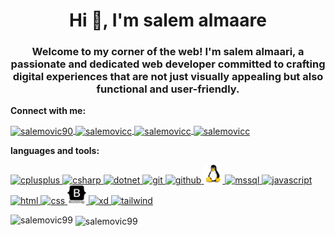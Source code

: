 <h1 align="center">Hi 👋, I'm salem almaare</h1>
<h3 align="center">Welcome to my corner of the web! I'm salem almaari, a passionate and dedicated web developer committed to crafting digital experiences that are not just visually appealing but also functional and user-friendly.</h3>


<p align="left">
</p>




**Connect with me:**
<p align="left">
  
<a href="https://twitter.com/salemovic90" target="blank">
  <img align="center" src="https://www.svgrepo.com/show/475689/twitter-color.svg" alt="salemovic90" height="30" width="40" />
  </a>
  
<a href="https://instagram.com/salemovicc" target="blank">
  <img align="center" src="https://www.svgrepo.com/show/475658/instagram-color.svg" alt="salemovicc" height="30" width="40" />
  </a>


<a href="mailto:jakihop889gmail.com" target="blank">
  <img align="center" src="https://www.svgrepo.com/show/468758/email.svg" alt="salemovicc" height="30" width="40" />
</a>

  <a href="https://github.com/salemovic99" target="blank">
  <img align="center" src="https://www.svgrepo.com/show/512317/github-142.svg" alt="salemovicc" height="30" width="40" />
</a>
  
</p>

**languages and tools:**
<div align="left">
  
  <a href="https://www.w3schools.com/cpp/" target="_blank" rel="noreferrer">
    <img src="https://www.svgrepo.com/show/349328/cplusplus.svg" alt="cplusplus" width="30" height="30"/>   
  </a> 
  <a href="https://www.w3schools.com/cs/" target="_blank" rel="noreferrer">
    <img src="https://www.svgrepo.com/show/452184/csharp.svg" alt="csharp" width="30" height="30"/> 
  </a>
  <a href="https://dotnet.microsoft.com/" target="_blank" rel="noreferrer"> 
    <img src="https://www.svgrepo.com/show/376369/dotnet.svg" alt="dotnet" width="30" height="30"/>
  </a> 
  <a href="https://git-scm.com/" target="_blank" rel="noreferrer">
    <img src="https://www.svgrepo.com/show/353778/git.svg" alt="git" width="30" height="30"/>
  </a>
   <a href="https://git-scm.com/" target="_blank" rel="noreferrer">
    <img src="https://www.svgrepo.com/show/512317/github-142.svg" alt="github" width="30" height="30"/>
  </a>
  <a href="https://www.linux.org/" target="_blank" rel="noreferrer"> 
    <img src="https://raw.githubusercontent.com/devicons/devicon/master/icons/linux/linux-original.svg" alt="linux" width="30" height="30"/>
  </a> 
  <a href="https://www.microsoft.com/en-us/sql-server" target="_blank" rel="noreferrer">
    <img src="https://www.svgrepo.com/show/303229/microsoft-sql-server-logo.svg"  alt="mssql" width="30" height="30"/> 
  </a>
  <a href="https://www.svgrepo.com/svg/353925/javascript" target="_blank" rel="noreferrer"> 
    <img src="https://www.svgrepo.com/show/353925/javascript.svg"alt="javascript" width="30" height="30"/> 
  </a>

  <a href="https://www.svgrepo.com/svg/353925/javascript" target="_blank" rel="noreferrer"> 
    <img src="https://www.svgrepo.com/show/452228/html-5.svg"alt="html" width="30" height="30"/> 
  </a>
  <a href="https://www.svgrepo.com/svg/353925/javascript" target="_blank" rel="noreferrer"> 
    <img src="https://www.svgrepo.com/show/373535/css.svg"alt="css" width="30" height="30"/> 
  </a>

   <a href="https://getbootstrap.com" target="_blank" rel="noreferrer"> 
   <img src="https://raw.githubusercontent.com/devicons/devicon/master/icons/bootstrap/bootstrap-plain-wordmark.svg" alt="bootstrap" width="30"height="30">
   </a>
   <a href="https://www.adobe.com/products/xd.html" target="_blank" rel="noreferrer"> <img src="https://cdn.worldvectorlogo.com/logos/adobe-xd.svg" alt="xd" width="30" height="30"/> </a>
  <a href="https://tailwindcss.com/" target="_blank" rel="noreferrer"> <img src="https://www.vectorlogo.zone/logos/tailwindcss/tailwindcss-icon.svg" alt="tailwind" width="30" height="30"/> </a>
</div>



<p><img align="left" src="https://github-readme-stats.vercel.app/api/top-langs?username=salemovic99&show_icons=true&locale=en&layout=compact" alt="salemovic99" /></p>



<p>&nbsp;<img align="center" src="https://github-readme-stats.vercel.app/api?username=salemovic99&show_icons=true&locale=en" alt="salemovic99" /></p>

                  

